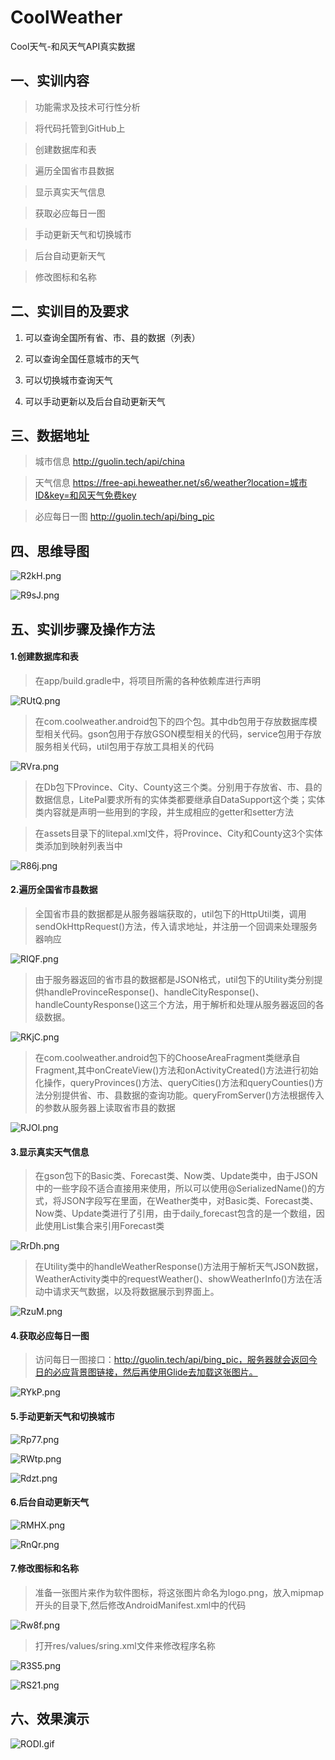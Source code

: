 # CoolWeather
Cool天气-和风天气API真实数据

## 一、实训内容

> 功能需求及技术可行性分析

> 将代码托管到GitHub上

> 创建数据库和表

> 遍历全国省市县数据

> 显示真实天气信息

> 获取必应每日一图

> 手动更新天气和切换城市

> 后台自动更新天气

> 修改图标和名称

## 二、实训目的及要求

1. 可以查询全国所有省、市、县的数据（列表）

2. 可以查询全国任意城市的天气

3. 可以切换城市查询天气

4. 可以手动更新以及后台自动更新天气


## 三、数据地址

> 城市信息 <http://guolin.tech/api/china>

> 天气信息 <https://free-api.heweather.net/s6/weather?location=城市ID&key=和风天气免费key>

> 必应每日一图 <http://guolin.tech/api/bing_pic>

## 四、思维导图

![R2kH.png](https://img.auxiz.com/R2kH.png)

![R9sJ.png](https://img.auxiz.com/R9sJ.png)

## 五、实训步骤及操作方法

#### 1.创建数据库和表

> 在app/build.gradle中，将项目所需的各种依赖库进行声明

![RUtQ.png](https://img.auxiz.com/RUtQ.png)

> 在com.coolweather.android包下的四个包。其中db包用于存放数据库模型相关代码。gson包用于存放GSON模型相关的代码，service包用于存放服务相关代码，util包用于存放工具相关的代码

![RVra.png](https://img.auxiz.com/RVra.png)

> 在Db包下Province、City、County这三个类。分别用于存放省、市、县的数据信息，LitePal要求所有的实体类都要继承自DataSupport这个类；实体类内容就是声明一些用到的字段，并生成相应的getter和setter方法

> 在assets目录下的litepal.xml文件，将Province、City和County这3个实体类添加到映射列表当中

![R86j.png](https://img.auxiz.com/R86j.png)

#### 2.遍历全国省市县数据

> 全国省市县的数据都是从服务器端获取的，util包下的HttpUtil类，调用sendOkHttpRequest()方法，传入请求地址，并注册一个回调来处理服务器响应

![RIQF.png](https://img.auxiz.com/RIQF.png)

> 由于服务器返回的省市县的数据都是JSON格式，util包下的Utility类分别提供handleProvinceResponse()、handleCityResponse()、handleCountyResponse()这三个方法，用于解析和处理从服务器返回的各级数据。

![RKjC.png](https://img.auxiz.com/RKjC.png)

> 在com.coolweather.android包下的ChooseAreaFragment类继承自Fragment,其中onCreateView()方法和onActivityCreated()方法进行初始化操作，queryProvinces()方法、queryCities()方法和queryCounties()方法分别提供省、市、县数据的查询功能。queryFromServer()方法根据传入的参数从服务器上读取省市县的数据

![RJOl.png](https://img.auxiz.com/RJOl.png)

#### 3.显示真实天气信息

> 在gson包下的Basic类、Forecast类、Now类、Update类中，由于JSON中的一些字段不适合直接用来使用，所以可以使用\@SerializedName()的方式，将JSON字段写在里面，在Weather类中，对Basic类、Forecast类、Now类、Update类进行了引用，由于daily_forecast包含的是一个数组，因此使用List集合来引用Forecast类

![RrDh.png](https://img.auxiz.com/RrDh.png)

> 在Utility类中的handleWeatherResponse()方法用于解析天气JSON数据，WeatherActivity类中的requestWeather()、showWeatherInfo()方法在活动中请求天气数据，以及将数据展示到界面上。

![RzuM.png](https://img.auxiz.com/RzuM.png)

#### 4.获取必应每日一图

>   访问每日一图接口：http://guolin.tech/api/bing_pic，服务器就会返回今日的必应背景图链接，然后再使用Glide去加载这张图片。

![RYkP.png](https://img.auxiz.com/RYkP.png)

#### 5.手动更新天气和切换城市

![Rp77.png](https://img.auxiz.com/Rp77.png)

![RWtp.png](https://img.auxiz.com/RWtp.png)

![Rdzt.png](https://img.auxiz.com/Rdzt.png)

#### 6.后台自动更新天气

![RMHX.png](https://img.auxiz.com/RMHX.png)

![RnQr.png](https://img.auxiz.com/RnQr.png)

#### 7.修改图标和名称

>   准备一张图片来作为软件图标，将这张图片命名为logo.png，放入mipmap开头的目录下,然后修改AndroidManifest.xml中的代码

![Rw8f.png](https://img.auxiz.com/Rw8f.png)

>   打开res/values/sring.xml文件来修改程序名称

![R3S5.png](https://img.auxiz.com/R3S5.png)

![RS21.png](https://img.auxiz.com/RS21.png)

## 六、效果演示

![RODI.gif](https://img.auxiz.com/RODI.gif)